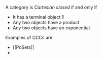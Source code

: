 
A category is *Cartesian closed* if and only if

- It has a terminal object **1**
- Any two objects have a product
- Any two objects have an exponential.

Examples of CCCs are:

- [[PoSets]]
- 